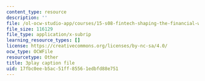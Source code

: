 ```yaml
---
content_type: resource
description: ''
file: /ol-ocw-studio-app/courses/15-s08-fintech-shaping-the-financial-world-spring-2020/17fbc0eeb5ac51ff85561edbfd88e751_JuKKBf-uSDI.vtt
file_size: 116129
file_type: application/x-subrip
learning_resource_types: []
license: https://creativecommons.org/licenses/by-nc-sa/4.0/
ocw_type: OCWFile
resourcetype: Other
title: 3play caption file
uid: 17fbc0ee-b5ac-51ff-8556-1edbfd88e751
---
```

